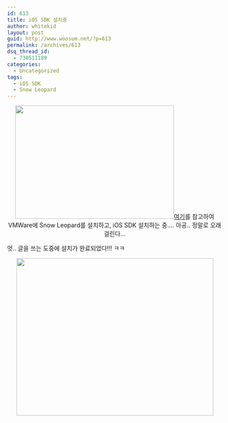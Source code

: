 ```yaml
---
id: 613
title: iOS SDK 설치중
author: whitekid
layout: post
guid: http://www.woosum.net/?p=613
permalink: /archives/613
dsq_thread_id:
  - 730511189
categories:
  - Uncategorized
tags:
  - iOS SDK
  - Snow Leopard
---
```

<p style="text-align: center;">
  <a href="http://www.woosum.net/wp-content/uploads/2010/11/ios-installing.png"><img class="aligncenter size-full wp-image-614" title="ios-installing" src="http://www.woosum.net/wp-content/uploads/2010/11/ios-installing.png" alt="" width="372" height="265" /></a><a href="http://blog.naver.com/baljern/140107162605">여기</a>를 참고하여 VMWare에 Snow Leopard를 설치하고, iOS SDK 설치하는 중.... 아공.. 정말로 오래걸린다...
</p>

엇.. 글을 쓰는 도중에 설치가 완료되었다!!! ㅋㅋ

<p style="text-align: center;">
  <a href="http://www.woosum.net/wp-content/uploads/2010/11/xcode.png"><img class="aligncenter size-full wp-image-616" title="xcode" src="http://www.woosum.net/wp-content/uploads/2010/11/xcode.png" alt="" width="461" height="368" /></a>
</p>